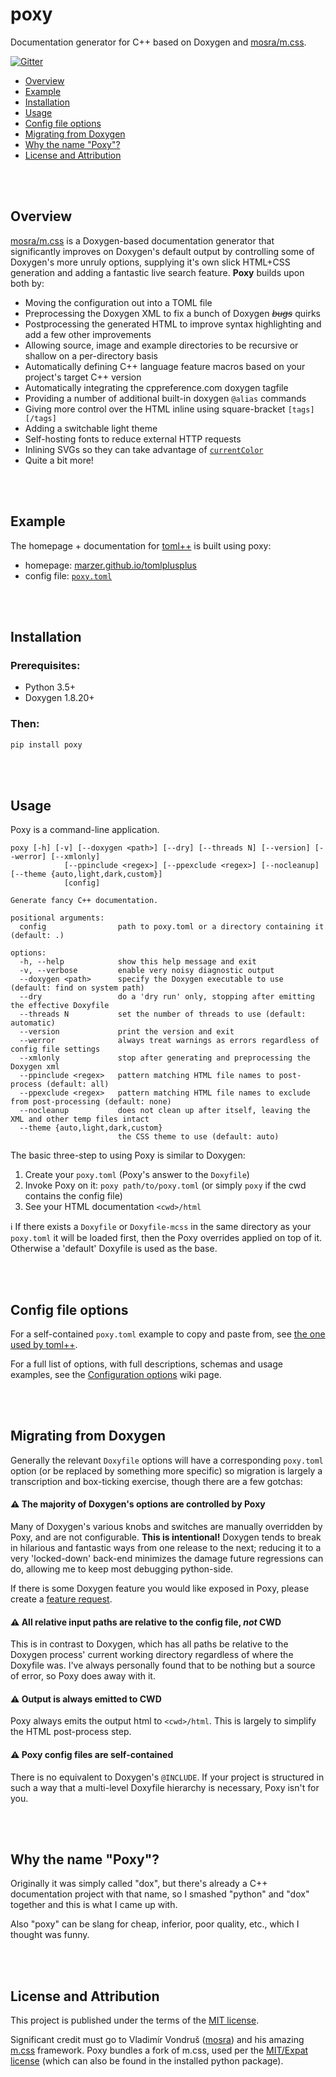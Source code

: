 # poxy

Documentation generator for C++ based on Doxygen and [mosra/m.css](https://mcss.mosra.cz/).

[![Gitter](https://badges.gitter.im/marzer/poxy.svg)](https://gitter.im/marzer/poxy?utm_source=badge&utm_medium=badge&utm_campaign=pr-badge)

-   [Overview](#overview)
-   [Example](#example)
-   [Installation](#installation)
-   [Usage](#usage)
-   [Config file options](#config-file-options)
-   [Migrating from Doxygen](#migrating-from-doxygen)
-   [Why the name "Poxy"?](#why-the-name-poxy)
-   [License and Attribution](#license-and-attribution)

<br><br>

## Overview

[mosra/m.css] is a Doxygen-based documentation generator that significantly improves on Doxygen's default output
by controlling some of Doxygen's more unruly options, supplying it's own slick HTML+CSS generation and adding
a fantastic live search feature. **Poxy** builds upon both by:

-   Moving the configuration out into a TOML file
-   Preprocessing the Doxygen XML to fix a bunch of Doxygen _~~bugs~~_ quirks
-   Postprocessing the generated HTML to improve syntax highlighting and add a few other improvements
-   Allowing source, image and example directories to be recursive or shallow on a per-directory basis
-   Automatically defining C++ language feature macros based on your project's target C++ version
-   Automatically integrating the cppreference.com doxygen tagfile
-   Providing a number of additional built-in doxygen `@alias` commands
-   Giving more control over the HTML inline using square-bracket `[tags][/tags]`
-   Adding a switchable light theme
-   Self-hosting fonts to reduce external HTTP requests
-   Inlining SVGs so they can take advantage of [`currentColor`]
-   Quite a bit more!

<br><br>

## Example

The homepage + documentation for [toml++] is built using poxy:

-   homepage: [marzer.github.io/tomlplusplus](https://marzer.github.io/tomlplusplus/)
-   config file: [`poxy.toml`](https://github.com/marzer/tomlplusplus/blob/master/docs/poxy.toml)

<br><br>

## Installation

### Prerequisites:

-   Python 3.5+
-   Doxygen 1.8.20+

### Then:

```sh
pip install poxy
```

<br><br>

## Usage

Poxy is a command-line application.

```
poxy [-h] [-v] [--doxygen <path>] [--dry] [--threads N] [--version] [--werror] [--xmlonly]
            [--ppinclude <regex>] [--ppexclude <regex>] [--nocleanup] [--theme {auto,light,dark,custom}]
            [config]

Generate fancy C++ documentation.

positional arguments:
  config                path to poxy.toml or a directory containing it (default: .)

options:
  -h, --help            show this help message and exit
  -v, --verbose         enable very noisy diagnostic output
  --doxygen <path>      specify the Doxygen executable to use (default: find on system path)
  --dry                 do a 'dry run' only, stopping after emitting the effective Doxyfile
  --threads N           set the number of threads to use (default: automatic)
  --version             print the version and exit
  --werror              always treat warnings as errors regardless of config file settings
  --xmlonly             stop after generating and preprocessing the Doxygen xml
  --ppinclude <regex>   pattern matching HTML file names to post-process (default: all)
  --ppexclude <regex>   pattern matching HTML file names to exclude from post-processing (default: none)
  --nocleanup           does not clean up after itself, leaving the XML and other temp files intact
  --theme {auto,light,dark,custom}
                        the CSS theme to use (default: auto)
```

The basic three-step to using Poxy is similar to Doxygen:

1. Create your `poxy.toml` (Poxy's answer to the `Doxyfile`)
2. Invoke Poxy on it: `poxy path/to/poxy.toml` (or simply `poxy` if the cwd contains the config file)
3. See your HTML documentation `<cwd>/html`

ℹ&#xFE0F; If there exists a `Doxyfile` or `Doxyfile-mcss` in the same directory as your `poxy.toml` it will be loaded
first, then the Poxy overrides applied on top of it. Otherwise a 'default' Doxyfile is used as the base.

<br><br>

## Config file options

For a self-contained `poxy.toml` example to copy and paste from, see [the one used by toml++](https://github.com/marzer/tomlplusplus/blob/master/docs/poxy.toml).

For a full list of options, with full descriptions, schemas and usage examples, see the [Configuration options] wiki page.

<br><br>

## Migrating from Doxygen

Generally the relevant `Doxyfile` options will have a corresponding `poxy.toml` option
(or be replaced by something more specific) so migration is largely a transcription and box-ticking exercise,
though there are a few gotchas:

#### **⚠&#xFE0F; The majority of Doxygen's options are controlled by Poxy**

Many of Doxygen's various knobs and switches are manually overridden by Poxy, and are not configurable.
**This is intentional!** Doxygen tends to break in hilarious and fantastic ways from one release to the next;
reducing it to a very 'locked-down' back-end minimizes the damage future regressions can do, allowing me to
keep most debugging python-side.

If there is some Doxygen feature you would like exposed in Poxy, please create a [feature request].

#### **⚠&#xFE0F; All relative input paths are relative to the config file, _not_ CWD**

This is in contrast to Doxygen, which has all paths be relative to the Doxygen process' current working directory
regardless of where the Doxyfile was. I've always personally found that to be nothing but a source of error,
so Poxy does away with it.

#### **⚠&#xFE0F; Output is always emitted to CWD**

Poxy always emits the output html to `<cwd>/html`. This is largely to simplify the HTML post-process step.

#### **⚠&#xFE0F; Poxy config files are self-contained**

There is no equivalent to Doxygen's `@INCLUDE`. If your project is structured in such a way that a multi-level Doxyfile hierarchy is necessary, Poxy isn't for you.

<br><br>

## Why the name "Poxy"?

Originally it was simply called "dox", but there's already a C++ documentation project with that name, so I smashed
"python" and "dox" together and this is what I came up with.

Also "poxy" can be slang for cheap, inferior, poor quality, etc., which I thought was funny.

<br><br>

## License and Attribution

This project is published under the terms of the [MIT license](https://github.com/marzer/poxy/blob/main/LICENSE.txt).

Significant credit must go to Vladimír Vondruš ([mosra]) and his amazing [m.css] framework. Poxy bundles a fork of m.css, used per the [MIT/Expat license](https://github.com/mosra/m.css/blob/master/COPYING) (which can also be found in the installed python package).

[m.css]: https://mcss.mosra.cz/documentation/doxygen/
[mosra]: https://github.com/mosra
[mosra/m.css]: https://mcss.mosra.cz/documentation/doxygen/
[toml++]: https://marzer.github.io/tomlplusplus/
[c++ feature test macros]: https://en.cppreference.com/w/cpp/feature_test
[configuration options]: https://github.com/marzer/poxy/wiki/Configuration-options
[feature request]: https://github.com/marzer/poxy/issues/new
[`currentcolor`]: https://gomakethings.com/currentcolor-and-svgs
